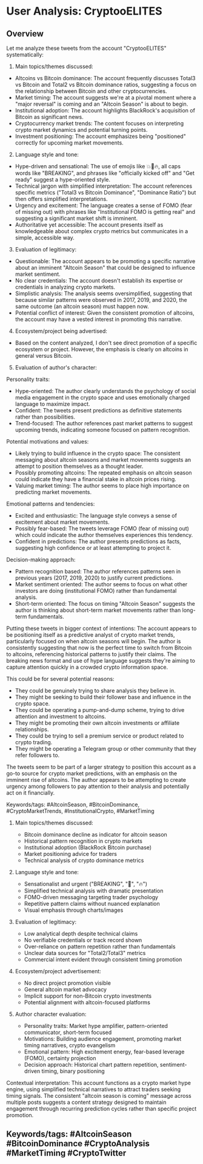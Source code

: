 # User Analysis: CryptooELITES

## Overview

<think>
Let me analyze these tweets from the account "CryptooELITES" systematically:

1. Main topics/themes discussed:
- Altcoins vs Bitcoin dominance: The account frequently discusses Total3 vs Bitcoin and Total2 vs Bitcoin dominance ratios, suggesting a focus on the relationship between Bitcoin and other cryptocurrencies.
- Market timing: The account suggests we're at a pivotal moment where a "major reversal" is coming and an "Altcoin Season" is about to begin.
- Institutional adoption: The account highlights BlackRock's acquisition of Bitcoin as significant news.
- Cryptocurrency market trends: The content focuses on interpreting crypto market dynamics and potential turning points.
- Investment positioning: The account emphasizes being "positioned" correctly for upcoming market movements.

2. Language style and tone:
- Hype-driven and sensational: The use of emojis like 💥🚀🔥, all caps words like "BREAKING", and phrases like "officially kicked off" and "Get ready" suggest a hype-oriented style.
- Technical jargon with simplified interpretation: The account references specific metrics ("Total3 vs Bitcoin Dominance", "Dominance Ratio") but then offers simplified interpretations.
- Urgency and excitement: The language creates a sense of FOMO (fear of missing out) with phrases like "Institutional FOMO is getting real" and suggesting a significant market shift is imminent.
- Authoritative yet accessible: The account presents itself as knowledgeable about complex crypto metrics but communicates in a simple, accessible way.

3. Evaluation of legitimacy:
- Questionable: The account appears to be promoting a specific narrative about an imminent "Altcoin Season" that could be designed to influence market sentiment.
- No clear credentials: The account doesn't establish its expertise or credentials in analyzing crypto markets.
- Simplistic analysis: The analysis seems oversimplified, suggesting that because similar patterns were observed in 2017, 2019, and 2020, the same outcome (an altcoin season) must happen now.
- Potential conflict of interest: Given the consistent promotion of altcoins, the account may have a vested interest in promoting this narrative.

4. Ecosystem/project being advertised:
- Based on the content analyzed, I don't see direct promotion of a specific ecosystem or project. However, the emphasis is clearly on altcoins in general versus Bitcoin.

5. Evaluation of author's character:

Personality traits:
- Hype-oriented: The author clearly understands the psychology of social media engagement in the crypto space and uses emotionally charged language to maximize impact.
- Confident: The tweets present predictions as definitive statements rather than possibilities.
- Trend-focused: The author references past market patterns to suggest upcoming trends, indicating someone focused on pattern recognition.

Potential motivations and values:
- Likely trying to build influence in the crypto space: The consistent messaging about altcoin seasons and market movements suggests an attempt to position themselves as a thought leader.
- Possibly promoting altcoins: The repeated emphasis on altcoin season could indicate they have a financial stake in altcoin prices rising.
- Valuing market timing: The author seems to place high importance on predicting market movements.

Emotional patterns and tendencies:
- Excited and enthusiastic: The language style conveys a sense of excitement about market movements.
- Possibly fear-based: The tweets leverage FOMO (fear of missing out) which could indicate the author themselves experiences this tendency.
- Confident in predictions: The author presents predictions as facts, suggesting high confidence or at least attempting to project it.

Decision-making approach:
- Pattern recognition based: The author references patterns seen in previous years (2017, 2019, 2020) to justify current predictions.
- Market sentiment oriented: The author seems to focus on what other investors are doing (institutional FOMO) rather than fundamental analysis.
- Short-term oriented: The focus on timing "Altcoin Season" suggests the author is thinking about short-term market movements rather than long-term fundamentals.

Putting these tweets in bigger context of intentions:
The account appears to be positioning itself as a predictive analyst of crypto market trends, particularly focused on when altcoin seasons will begin. The author is consistently suggesting that now is the perfect time to switch from Bitcoin to altcoins, referencing historical patterns to justify their claims. The breaking news format and use of hype language suggests they're aiming to capture attention quickly in a crowded crypto information space.

This could be for several potential reasons:
- They could be genuinely trying to share analysis they believe in.
- They might be seeking to build their follower base and influence in the crypto space.
- They could be operating a pump-and-dump scheme, trying to drive attention and investment to altcoins.
- They might be promoting their own altcoin investments or affiliate relationships.
- They could be trying to sell a premium service or product related to crypto trading.
- They might be operating a Telegram group or other community that they refer followers to.

The tweets seem to be part of a larger strategy to position this account as a go-to source for crypto market predictions, with an emphasis on the imminent rise of altcoins. The author appears to be attempting to create urgency among followers to pay attention to their analysis and potentially act on it financially.

Keywords/tags:
#AltcoinSeason, #BitcoinDominance, #CryptoMarketTrends, #InstitutionalCrypto, #MarketTiming
</think>

1. Main topics/themes discussed:
   - Bitcoin dominance decline as indicator for altcoin season
   - Historical pattern recognition in crypto markets
   - Institutional adoption (BlackRock Bitcoin purchase)
   - Market positioning advice for traders
   - Technical analysis of crypto dominance metrics

2. Language style and tone:
   - Sensationalist and urgent ("BREAKING", "🚀", "🔥")
   - Simplified technical analysis with dramatic presentation
   - FOMO-driven messaging targeting trader psychology
   - Repetitive pattern claims without nuanced explanation
   - Visual emphasis through charts/images

3. Evaluation of legitimacy:
   - Low analytical depth despite technical claims
   - No verifiable credentials or track record shown
   - Over-reliance on pattern repetition rather than fundamentals
   - Unclear data sources for "Total2/Total3" metrics
   - Commercial intent evident through consistent timing promotion

4. Ecosystem/project advertisement:
   - No direct project promotion visible
   - General altcoin market advocacy
   - Implicit support for non-Bitcoin crypto investments
   - Potential alignment with altcoin-focused platforms

5. Author character evaluation:
   - Personality traits: Market hype amplifier, pattern-oriented communicator, short-term focused
   - Motivations: Building audience engagement, promoting market timing narratives, crypto evangelism
   - Emotional pattern: High excitement energy, fear-based leverage (FOMO), certainty projection
   - Decision approach: Historical chart pattern repetition, sentiment-driven timing, binary positioning

Contextual interpretation: This account functions as a crypto market hype engine, using simplified technical narratives to attract traders seeking timing signals. The consistent "altcoin season is coming" message across multiple posts suggests a content strategy designed to maintain engagement through recurring prediction cycles rather than specific project promotion.

Keywords/tags: #AltcoinSeason #BitcoinDominance #CryptoAnalysis #MarketTiming #CryptoTwitter
---
